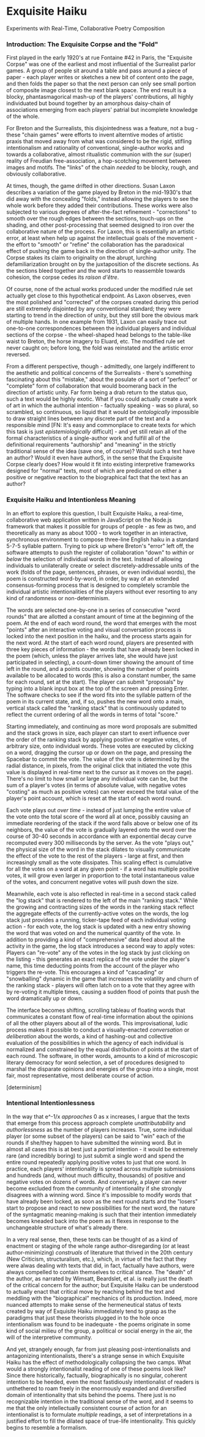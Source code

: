 # Exquisite Haiku
Experiments with Real-Time, Collaborative Poetry Composition


### Introduction: The Exquisite Corpse and the "Fold"

First played in the early 1920's at rue Fontaine #42 in Paris, the "Exquisite Corpse" was one of the earliest and most influential of the Surrealist parlor games. A group of people sit around a table and pass around a piece of paper - each player writes or sketches a new bit of content onto the page, and then folds the paper so that the next person can only see small portion of composite image closest to the next blank space. The end result is a blocky, phantasmagorical mash-up of the players' contributions, all highly individuated but bound together by an amorphous daisy-chain of associations emerging from each players' patrial but incomplete knowledge of the whole.

For Breton and the Surrealists, this disjointedness was a feature, not a bug - these "chain games" were efforts to invent alterntive modes of artistic praxis that moved away from what was considered to be the rigid, stifling intentionalism and rationality of conventional, single-author works and towards a collaborative, almost ritualistic communion with the _sur_ (super) reality of Freudian free-association, a hop-scotching movement between images and motifs. The "links" of the chain _needed_ to be blocky, rough, and obviously collaborative.

At times, though, the game drifted in other directions. Susan Laxon describes a variation of the game played by Breton in the mid-1930's that did away with the concealing "folds," instead allowing the players to see the whole work before they added their contributions. These works were also subjected to various degrees of after-the-fact refinement - "corrections" to smooth over the rough edges between the sections, touch-ups on the shading, and other post-processing that seemed designed to iron over the collaborative nature of the process. For Laxon, this is essentially an artistic error, at least when help up against the intellectual goals of the movement - the effort to "smooth" or "refine" the collaboration has the paradoxical effect of pushing the game back in the direction of single-author unity. The Corpse stakes its claim to originality on the abrupt, lurching defamiliarization brought on by the juxtaposition of the discrete sections. As the sections bleed together and the word starts to reassemble towards cohesion, the corpse cedes its _raison d'être_.

Of course, none of the actual works produced under the modified rule set actually get close to this hypothetical endpoint. As Laxon observes, even the most polished and "corrected" of the corpses created during this period are still extremely disjointed by any conventional standard; they were starting to trend in the direction of unity, but they still bore the obvious mark of multiple hands. In one example from 1931, Laxon can easily trace out one-to-one correspondences between the individual players and individual sections of the corpse - the wheel-shaped head belongs to the table-like waist to Breton, the horse imagery to Eluard, etc. The modified rule set never caught on; before long, the fold was reinstated and the artistic error reversed.

From a different perspective, though - admittedly, one largely indifferent to the aesthetic and political concerns of the Surrealists - there's something fascinating about this "mistake," about the posulate of a sort of "perfect" or "complete" form of collaboration that would boomerang back in the direction of artistic unity. Far form being a drab return to the status quo, such a text would be highly exotic. What if you could actually create a work of art in which the authorial intention - factually speaking - was so plural, so scrambled, so continuous, so liquid that it would be _ontologically_ impossible to draw straight lines between any discrete part of the text and a responsible mind [FN: It's easy and commonplace to create texts for which this task is just _epistemiologically_ difficult] - and yet still retain all of the formal characteristics of a single-author work and fulfill all of the definitional requirements "authorship" and "meaning" in the strictly traditional sense of the idea (save one, of course)? Would such a text have an author? Would it even have authorS, in the sense that the Exquisite Corpse clearly does? How would it fit into existing interpretive frameworks designed for "normal" texts, most of which are predicated on either a positive or negative reaction to the biographical fact that the text has an author?


### Exquisite Haiku and Intentionless Meaning

In an effort to explore this question, I built Exquisite Haiku, a real-time, collaborative web application written in JavaScript on the Node.js framework that makes it possible for groups of people - as few as two, and theoretically as many as about 1000 - to work together in an interactive, synchronous environment to compose three-line English haiku in a standard 5-7-5 syllable pattern. Trying to pick up where Breton's "error" left off, the software attempts to push the register of collaboration "down" to _within_ or _below_ the selection of individual words in the text. Instead of allowing individuals to unilaterally create or select discretely-addressable units of the work (folds of the page, sentences, phrases, or even individual words), the poem is constructed word-by-word, in order, by way of an extended consensus-forming process that is designed to completely scramble the individual artistic intentionalities of the players without ever resorting to any kind of randomness or non-determinism.

The words are selected one-by-one in a series of consecutive "word rounds" that are allotted a constant amount of time at the beginning of the poem. At the end of each word round, the word that emerges with the most "points" after an interactive voting and visual conversation process is locked into the next position in the haiku, and the process starts again for the next word. At the start of each word round, players are presented with three key pieces of information - the words that have already been locked in the poem (which, unless the player arrives late, she would have just participated in selecting), a count-down timer showing the amount of time left in the round, and a points counter, showing the number of points available to be allocated to words (this is also a constant number, the same for each round, set at the start). The player can submit "proposals" by typing into a blank input box at the top of the screen and pressing Enter. The software checks to see if the word fits into the syllable pattern of the poem in its current state, and, if so, pushes the new word onto a main, vertical stack called the "ranking stack" that is continuously updated to reflect the current ordering of all the words in terms of total "score."

Starting immediately, and continuing as more word proposals are submitted and the stack grows in size, each player can start to exert influence over the order of the ranking stack by applying positive or negative votes, of arbitrary size, onto individual words. These votes are executed by clicking on a word, dragging the cursor up or down on the page, and pressing the Spacebar to commit the vote. The value of the vote is determined by the radial distance, in pixels, from the original click that initiated the vote (this value is displayed in real-time next to the cursor as it moves on the page). There's no limit to how small or large any individual vote can be, but the sum of a player's votes (in terms of absolute value, with negative votes "costing" as much as positive votes) can never exceed the total value of the player's point account, which is reset at the start of each word round.

Each vote plays out _over time_ - instead of just lumping the entire value of the vote onto the total score of the word all at once, possibly causing an immediate reordering of the stack if the word falls above or below one of its neighbors, the value of the vote is gradually layered onto the word over the course of 30-40 seconds in accordance with an exponential decay curve recomputed every 300 milliseconds by the server. As the vote "plays out," the physical size of the word in the stack dilates to visually communicate the effect of the vote to the rest of the players - large at first, and then increasingly small as the vote dissipates. This scaling effect is cumulative for all the votes on a word at any given point - if a word has multiple positive votes, it will grow even larger in proportion to the total instantaneous value of the votes, and concurrent negative votes will push down the size.

Meanwhile, each vote is also reflected in real-time in a second stack called the "log stack" that is rendered to the left of the main "ranking stack." While the growing and contracting sizes of the words in the ranking stack reflect the aggregate effects of the currently-active votes on the words, the log stack just provides a running, ticker-tape feed of each individual voting action - for each vote, the log stack is updated with a new entry showing the word that was voted on and the numerical quantity of the vote. In addition to providing a kind of "comprehensive" data feed about all the activity in the game, the log stack introduces a second way to apply votes: Players can "re-vote" any of the votes in the log stack by just clicking on the listing - this generates an exact replica of the vote under the player's name, this time deducting points from the account of the player who triggers the re-vote. This encourages a kind of "cascading" or "snowballing" dynamic in the game that increases the volatility and churn of the ranking stack - players will often latch on to a vote that they agree with by re-voting it multiple times, causing a sudden flood of points that push the word dramatically up or down.

The interface becomes shifting, scrolling tableau of floating words that communicates a constant flow of real-time information about the opinions of all the other players about all of the words. This improvisational, ludic process makes it possible to conduct a visually-enacted _conversation_ or _deliberation_ about the words, a kind of hashing-out and collective evaluation of the possibilities in which the agency of each individual is normalized and constrained by the equal distribution of points at the start of each round. The software, in other words, amounts to a kind of microscopic literary democracy for word selection, a set of procedures designed to marshal the disparate opinions and energies of the group into a single, most fair, most representative, most deliberate course of action.

[determinism]


### Intentional Intentionlessness

In the way that e^-1/x _approaches_ 0 as x increases, I argue that the texts that emerge from this process approach complete _unattributability_ and _authorlessness_ as the number of players increases. True, some individual player (or some subset of the players) can be said to "win" each of the rounds if she/they happen to have submitted the winning word. But in almost all cases this is at best just a _partial_ intention - it would be extremely rare (and incredibly boring) to just submit a single word and spend the entire round repeatedly applying positive votes to just that one word. In practice, each players' intentionality is spread across multiple submissions and hundreds (and, without much difficulty, thousands) of positive and negative votes on dozens of words. And conversely, a player can never become excluded from the community of intentionality if she strongly disagrees with a winning word. Since it's impossible to modify words that have already been locked, as soon as the next round starts and the "losers" start to propose and react to new possibilities for the next word, the nature of the syntagmatic meaning-making is such that their intention immediately becomes kneaded back into the poem as it flexes in response to the unchangeable structure of what's already there.

In a very real sense, then, these texts can be thought of as a kind of enactment or staging of the whole range author-disregarding (or at least author-minimizing) _construals_ of literature that thrived in the 20th century (New Criticism, structuralism, etc.), which, in virtue of the fact that they were alwas dealing with texts that did, in fact, factually have authors, were always compelled to contain themselves to critical stance. The "death" of the author, as narrated by Wimsatt, Beardslet, et al. is really just the death of the critical concern for the author; but Exquisite Haiku can be understood to actually enact that critical move by reaching behind the text and meddling with the "biographical" mechanics of its production. Indeed, more nuanced attempts to make sense of the hermeneutical status of texts created by way of Exquisite Haiku immediately tend to grasp as the paradigms that just these theorists plugged in to the hole once intentionalism was found to be inadequate - the poems originate in some kind of social milieu of the group, a political or social energy in the air, the will of the interpretive community.

And yet, strangely enough, far from just pleasing post-intentionalists and antagonizing intentionalists, there's a strange sense in which Exquisite Haiku has the effect of methodologically collapsing the two camps. What would a strongly intentionalist reading of one of these poems look like? Since there historically, factually, biographically is no singular, coherent intention to be heeded, even the most fastidiously intentionalist of readers is unthethered to roam freely in the enormously expanded and diversified domain of intentionality that sits behind the poems. There just is no recognizable intention in the traditional sense of the word, and it seems to me that the only intellectually consistent course of action for an intentionalist is to formulate _multiple_ readings, a set of interpretations in a justified effort to fill the dilated space of true-life intentionality. This quickly begins to resemble a formalism.
